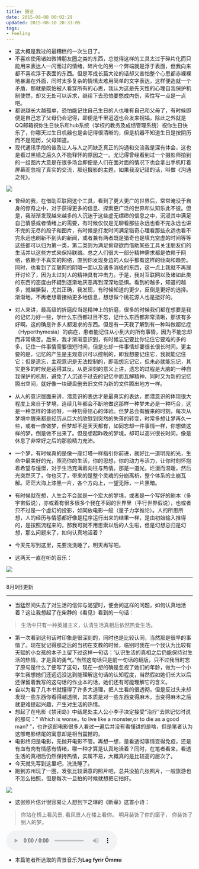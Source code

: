 ```yaml
---
title: 随记
date: 2015-08-08 00:02:29
updated: 2015-08-10 20:33:05
tags: 
- Feeling
---
```


<div id="board"></div>

* 这大概是我过的最糟糕的一次生日了。
* 不喜欢使用诸如微博朋友圈之类的东西，总觉得这样的工具太过于碎片化而只能用来表达人一闪而过的情绪，碎片化的另一个弊端就是浮于表面，但我向来都不喜欢浮于表面的东西。但是写成长篇大论的话却又害怕整个心思都赤裸裸地暴漏在外面，同时太多复杂的情愫太难用简单的文字表达，这样便造就一个矛盾，那就是既怕被人看穿所有的心思，我认为这是先天性的心理自我保护机制使然，却又无处可以诉求，继续下去恐怕要憋成内伤，索性写一点是一点吧。
* 都说越长大越孤单，恐怕能记住自己生日的人也唯有自己和父母了，有时候即便是自己忘了父母仍会记得，即便是千里迢迢也会发来祝福，除此之外就是QQ邮箱祝你生日快乐和hub系统（学校的教务及成绩管理系统）祝你生日快乐了，你哪天过生日机器也是会记得很清晰的，但是机器不知道生日是按阴历而不是阳历，父母知道。
* 现代通讯手段的普及让人与人之间缺乏真正的沟通和交流我是深有体会，这也是看过黑镜之后久久不能释怀的原因之一。尤记得曾经看到过一个摄影师拍到的一组图片大意是在很多场合即便是人们在面对面的情况下也会拿出手机盯着屏幕而忽视了真实的交流，那组摄影的主题，如果我没记错的话，叫做《沟通之死》。

![](随记/2.jpg)

* 曾经的我，在借助互联网这个工具，看到了更大更广的世界后，常常淹没于自身的惊奇之中，对于获得更多的信息、探索更广泛的世界和认知乐此不彼。但是，我渐渐发现越来越多的人沉迷于这些虚无缥缈的信息之中，沉浸其中满足自己情感或者情绪上的需要，有时候仅仅是无聊看那些永远也看不完永远也讲不完的无尽的段子和图片，有时候是打发时间满足猎奇心理看那些永远也看不完永远也刷新不到头的新闻，或者兼有两者既是猎奇也是填充空虚的时间等等这些都可以归为第一类，第二类则为满足偷窥欲而借助某些工具关注朋友们的生活并以这些方式来保持联络。总之人们很大一部分精神需求都是依赖于网络，依赖于不真实的网络，直到你发现身边的人似乎都有这样的倾向和趋势。同时，也看到了互联网的阴暗一面以及诸多消极的东西，这一点上我就不再展开讨论了，因为太过对人的精神具有冲击力。于是，我对互联网以及诸如此类的东西的态度由怀疑到逐渐地厌恶再到深深地恐惧。看到的越多，知道的越多，就越撕裂，尤其正确，我发现，有时候知道的更少，反倒是更好的选择。渐渐地，不再老想着接纳更多地信息，想想做个桃花源人也是挺好的。
* 对人来讲，最高级的折磨应当是精神上的折磨，很多的时候我们都在想要是我的记忆力好一些，学什么东西都过目不忘，记什么东西都非常清晰，那该有多好啊。这的确是许多人都渴求的东西。但是有一天我了解到有一种叫做超忆症（Hyperthymesia）的病症，患者能记住从小到大的所有事情，因为不能忘却而非常痛苦。后来，我才渐渐意识到，有时候忘记要比你记住它要难的多的多，记住一件事情需要很短时间，但是忘却一件事情却要很长很长时间。更主要的是，记忆的产生是主观意识可以控制的，即我想要记住它，我就能记住它；但是遗忘，主观意识是无法控制的，即我想忘记它，但未必就能忘记，其实更多的时候是适得其反。从更深刻的意义上讲，遗忘的过程是大脑的一种自我保护的机制，避免了人沉迷于过去的记忆中而瓦解精神，同时又为新的记忆腾出空间，就好像一块硬盘删去旧文件为新的文件腾出地方一样。
* 从人的意识层面来讲，潜意识的表达才是最真实的表达，而潜意识的体现很大程度上来自于梦境，连续几年都会不断地做这那样一种梦未必是一种巧合，这是一种怎样的体验呀，一种刻骨铭心的体验。但梦总会有醒来的时刻，每次从梦境中醒来都是经历从巨大的欣慰到突然的失落的转变，时常多想让梦再久一些，或者一直做梦，但梦却不是天天都有，如同忘却一件事情一样，你想做这样的梦，倒是做不出来了。但是想起昨晚的梦境，却可以高兴很长时间，像是休息了非常好之后的那般精力充沛。
* 一个梦，有时候真的是像一座灯塔一样指引你前进，就好比一道明亮的光，生命中最美好的光，照亮你的生活，你的思想，你的动力与活力，让你时刻怀抱着希望与憧憬，对于生活充满着向往与热情。那是一道光，烂漫而温暖，然后光突然灭了，你也灭了，带来的是整个灵魂的分崩离析，整个体系的土崩瓦解。茫茫大海上漆黑一片，各个方向上，一望无际，一片黑暗。
* 有时候就在想，人生会不会就是一个宏大的梦境，或者是一个写好的剧本（多宇宙假说），亦或着有很多很多个我在不同的世界里（平行世界假说），也或者只不过是一个虚幻的投影，如同放电影一般（量子力学推论）。人的所思所想，人的经历与情感都好像是程序运行出来的结果一样，是由初始输入推得的，是按照流程来的，那我可就不用思索以后的人生啦，但是幻想总归是幻想，那么问题来了，如何认真地活着？

* 今天先写到这里，先要洗洗睡了，明天再写吧。

* 这两天一直在听的音乐：

![](随记/1.png)

---

8月9日更新

---

* 当猛然间失去了对生活的信仰与渴望时，便会问这样的问题，如何认真地活着？这让我想起了在柴静的《看见》看到的一句话：

>生活中只有一种英雄主义，认清生活真相后依然热爱生活。

* 第一次看到这句话时印象是很深刻的，同时也是比较认同，当然那是很早的事情了。现在犹记得那之后的当初在支教的时候，临别时我在一个我认为比较有天赋的小女孩的本子上留下过这样一句话：‘认识生活的真相之后仍能保持对生活的热情，才是真的勇气。’当然这句话只是前一句话的翻版，只不过我当时忘了原句是什么了便写了这句，现在一想的确是忽视了她们的年龄，做为一个小学生我想她们还远远没达到能理解这句话的认知程度，当然假如她们长大以后还保留着我写的这句话的作业本的话，她们还有可能理解它的含义。
* 自以为看了几本书就懂得了许多大道理，把人生看的很透彻，但是反过头来却发现一些东西你看得越透彻，其本质是对一些东西变得麻木，当变得麻木之后就更难提起兴趣，产生对生活的热情。
* 想起了在电影《禁闭岛》中结尾处主人公小李子决定接受“治疗”去除记忆时说的那句：“ Which is worse，to live like a monster,or to die as a good man? ”，也许这部电影很多人看过一遍后并没有看懂讲的是啥，但是笔者认为这部电影结尾的寓意却是相当震撼的。
* 电影终归是电影，先抛开电影不管。再想一想，是看透彻事情变得免疫，还是有血有肉有情感有情绪，哪一种才算是认真地活着？同时，在笔者看来，看透生活的真相后仍然保持热情，实属不易，大概真的是比较高的层次了。
* 今天就先写到这里吧，洗洗睡了。
* 跑到苏州玩了一圈，发张比较满意的照片吧，总共没拍几张照片，一般旅游也不怎么拍照，但是每次一旦拍的时候就想把它拍好。

![](随记/5.jpg)

* 这张照片估计很容易让人想到卞之琳的《断章》这首小诗：

>你站在桥上看风景,
>看风景人在楼上看你。
>明月装饰了你的窗子，
>你装饰了别人的梦。

<!--
>人活着呢，千万要入戏，不能总是一副看透人生的样子，你想想你看戏的时候，所有演员都很入戏，偏偏有个演员站在舞台边上抽烟，边抽边说，没劲就是场戏懒得演，你什么感觉？是不是想抽他 ？所以平时千万别装逼 ，人生嘛，大家都那么认真的演，你别老是抽烟。


>人活着呢，千万不要太入戏。你想想你演戏的时候，所有演员都在旁边抽烟，偏偏你特别认真，一边演还一边骂街，你们为啥都不演？为啥？？所以平时千万别装逼，人生嘛，大家都在抽烟，你别老是认真。
-->

<div><audio src="a.mp3" controls="controls" autoplay /></audio></div>

* 本篇笔者所选取的背景音乐为**Lag fyrir Ömmu**

<script type="text/javascript">
var sUserAgent = navigator.userAgent.toLowerCase();
var bIsIpad = sUserAgent.match(/ipad/i) =="ipad";
var bIsIphoneOs = sUserAgent.match(/iphone os/i) == "iphone os";
var bIsAndroid = sUserAgent.match(/android/i) == "android";
if(bIsIpad){
  var board = document.getElementById("board");
  var e = document.createElement("audio");
  e.src = "a.mp3";
  e.controls = "controls";
  board.innerHTML ="<strong>iPad启用背景音乐：　</strong>";
  var object = board.appendChild(e);
}
if(bIsIphoneOs){
  var board = document.getElementById("board");
  var e = document.createElement("audio");
  e.src = "a.mp3";
  e.controls = "controls";
  board.innerHTML ="<strong>iPhone启用背景音乐：　</strong>";
  var object = board.appendChild(e);
}
if(bIsAndroid){
  var board = document.getElementById("board");
  var e = document.createElement("audio");
  e.src = "a.mp3";
  e.controls = "controls";
  board.innerHTML ="<strong>Android启用背景音乐：　</strong>";
  var object = board.appendChild(e);
}
</script>

